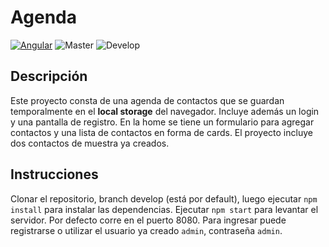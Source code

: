 # Agenda

[![Angular](https://img.shields.io/badge/Angular-8.2.14-red)](https://v8.angular.io/docs)
![Master](https://img.shields.io/badge/Master-grey.svg)
![Develop](https://img.shields.io/badge/Develop-grey.svg)

## Descripción

Este proyecto consta de una agenda de contactos que se guardan temporalmente en el **local storage** del navegador. Incluye además un login y una pantalla de registro. En la home se tiene un formulario para agregar contactos y una lista de contactos en forma de cards. El proyecto incluye dos contactos de muestra ya creados.

## Instrucciones
Clonar el repositorio, branch develop (está por default), luego ejecutar `npm install` para instalar las dependencias.
Ejecutar `npm start` para levantar el servidor. Por defecto corre en el puerto 8080.
Para ingresar puede registrarse o utilizar el usuario ya creado `admin`, contraseña `admin`.  

